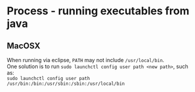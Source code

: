 # Process - running executables from java

## MacOSX
When running via eclipse, `PATH` may not include `/usr/local/bin`.  
One solution is to run 
`sudo launchctl config user path <new path>`, such as:  
`sudo launchctl config user path /usr/bin:/bin:/usr/sbin:/sbin:/usr/local/bin` 
